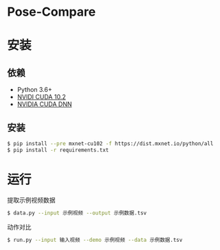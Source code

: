 # Pose-Compare

# 安装

## 依赖
- Python 3.6+
- [NVIDI CUDA 10.2](https://developer.nvidia.com/cuda-downloads)
- [NVIDIA CUDA DNN](https://docs.nvidia.com/deeplearning/sdk/cudnn-install/index.html)
  
## 安装
```sh
$ pip install --pre mxnet-cu102 -f https://dist.mxnet.io/python/all
$ pip install -r requirements.txt
```

# 运行

提取示例视频数据

```sh
$ data.py --input 示例视频 --output 示例数据.tsv
```

动作对比
```sh
$ run.py --input 输入视频 --demo 示例视频 --data 示例数据.tsv